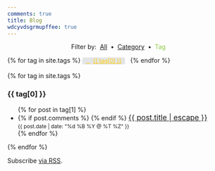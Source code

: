 ```yaml
---
comments: true
title: Blog
wdcyvdsgrmupffee: true
---
```


<style>
  .post-tag {
    background: rgba(79, 94, 104, 0.15);
    border-radius: 4px;
    color: rgb(255, 204, 0);
    display: inline-block;
    font-size: 90%;
    margin-right: .5rem;
    padding: 0 .5rem;
  }
  .post-tag:before {
    content: "\f02b";
    font-family: FontAwesome;
    padding-right: .5em;
  }
  .post-tag:hover {
    background: rgb(143, 200, 71);
    color: rgb(79, 94, 104);
    font-weight: bolder;
    text-decoration: none;
  }
</style>

<p style="text-align: center;">
  Filter by:&nbsp;
  <a href="{{ site.baseURL }}/blog" rel="me">All</a>&nbsp;
  &bull;&nbsp; <a href="{{ site.baseURL }}/blog/categories" rel="me">Category</a>&nbsp;
  &bull;&nbsp; <span style="color: rgb(143, 200, 71);">Tag</span>
</p>

<div class="tags-expo">
  <div class="tags-expo-list">
    {% for tag in site.tags %}
    <a class="post-tag" href="#{{ tag[0] | slugify }}" rel="me">{{ tag[0] }}</a>
    {% endfor %}
  </div>
  <br />
  <div class="tags-expo-section">
    {% for tag in site.tags %}
    <h3 id="{{ tag[0] | slugify }}">{{ tag[0] }}</h3>
    <ul class="tags-expo-posts">
      {% for post in tag[1] %}
      <li>
        {% if post.comments %}
        <span style="float: right;">
          <span style="font-size: larger;">&nbsp;</span><br />
          <span style="font-size: smaller;">
            <a data-disqus-identifier="{{ post.url }}" href="{{ site.baseURL }}{{ post.url }}#disqus_thread" rel="me"></a>
          </span>
        </span>
        {% endif %}
        <span style="font-size: larger;"><a class="post-link" href="{{ site.baseURL }}{{ post.url }}" rel="me">{{ post.title | escape }}</a></span><br />
        <span class="post-meta" style="font-size: smaller;">{{ post.date | date: "%d %B %Y @ %T %Z" }}</span>
      </li>
      {% endfor %}
    </ul>
    {% endfor %}
  </div>
</div>

<p class="rss-subscribe">
  Subscribe <a href="{{ site.baseURL }}/feed.xml">via RSS</a>.
</p>

